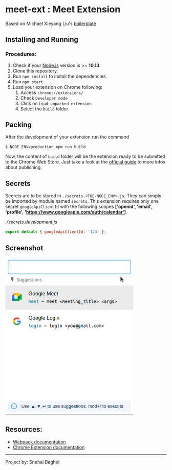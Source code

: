 # meet-ext : Meet Extension

Based on Michael Xieyang Liu's [boilerplate](https://github.com/lxieyang/chrome-extension-boilerplate-react)

## Installing and Running

### Procedures:

1. Check if your [Node.js](https://nodejs.org/) version is >= **10.13**.
2. Clone this repository.
3. Run `npm install` to install the dependencies.
4. Run `npm start`
5. Load your extension on Chrome following:
   1. Access `chrome://extensions/`
   2. Check `Developer mode`
   3. Click on `Load unpacked extension`
   4. Select the `build` folder.

## Packing

After the development of your extension run the command

```
$ NODE_ENV=production npm run build
```

Now, the content of `build` folder will be the extension ready to be submitted to the Chrome Web Store. Just take a look at the [official guide](https://developer.chrome.com/webstore/publish) to more infos about publishing.

## Secrets

Secrets are to be stored in `./secrets.<THE-NODE_ENV>.js`. They can simply be imported by module named `secrets`. This extension requires only one secret `googleApiClientId` with the following scopes **['openid',
'email',
'profile',
'https://www.googleapis.com/auth/calendar']**

_./secrets.development.js_

```js
export default { googleApiClientId: '123' };
```

## Screenshot

![meet_ext](meet-ext.png)

## Resources:

- [Webpack documentation](https://webpack.js.org/concepts/)
- [Chrome Extension documentation](https://developer.chrome.com/extensions/getstarted)

---

Project by: Snehal Baghel
